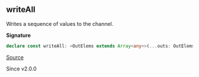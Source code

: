 ## writeAll

Writes a sequence of values to the channel.

**Signature**

```ts
declare const writeAll: <OutElems extends Array<any>>(...outs: OutElems) => Channel<OutElems[number]>
```

[Source](https://github.com/Effect-TS/effect/tree/main/packages/effect/src/Channel.ts#L2207)

Since v2.0.0